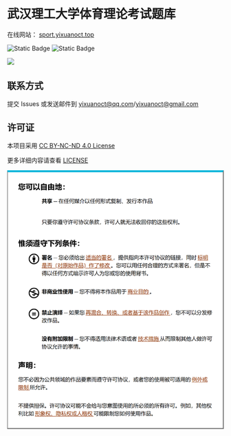 # 武汉理工大学体育理论考试题库

在线网站： [sport.yixuanoct.top](https://sport.yixuanoct.top)

![Static Badge](https://img.shields.io/badge/Vue.js-3.5.12-%234FC08D?logo=vuedotjs)
![Static Badge](https://img.shields.io/badge/Bootstrap-5.3.3-%237952B3?logo=bootstrap)

![](https://count.getloli.com/@whut-sporttheory?theme=booru-ffsr)

## 联系方式

提交 Issues 或发送邮件到 yixuanoct@qq.com/yixuanoct@gmail.com

## 许可证

本项目采用 [CC BY-NC-ND 4.0 License](https://creativecommons.org/licenses/by-nc-nd/4.0/deed.zh-hans)

更多详细内容请查看 [LICENSE](./LICENSE)

![](./src/assets/CC%20BY-NC-ND%204.0.png)